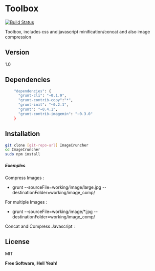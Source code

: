 Toolbox
=========
[![Build Status](https://travis-ci.org/davelamarre/Toolbox.svg?branch=master)](https://travis-ci.org/davelamarre/Toolbox)

Toolbox, includes css and javascript minification/concat and also image compression

Version
----
1.0

Dependencies
-----------

```sh
    "dependencies": {
      "grunt-cli": "~0.1.9",
      "grunt-contrib-copy":"*",
      "grunt-init": "~0.2.1",
      "grunt": "~0.4.1",
      "grunt-contrib-imagemin": "~0.3.0"
    }
```

Installation
--------------

```sh
git clone [git-repo-url] ImageCruncher
cd ImageCruncher
sudo npm install
```

##### Exemples 

Compress Images : 
* grunt --sourceFile=working/image/large.jpg --destinationFolder=working/image_comp/

For multiple Images : 
* grunt --sourceFile=working/image/*.jpg --destinationFolder=working/image_comp/

Concat and Compress Javascript : 

License
----

MIT


**Free Software, Hell Yeah!**

    
